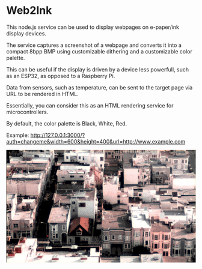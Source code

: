 # Web2Ink

This node.js service can be used to display webpages on e-paper/ink display devices.

The service captures a screenshot of a webpage and converts it into a compact 8bpp BMP using customizable dithering and a customizable color palette.

This can be useful if the display is driven by a device less powerfull, such as an ESP32, as opposed to a Raspberry Pi.

Data from sensors, such as temperature, can be sent to the target page via URL to be rendered in HTML.

Essentially, you can consider this as an HTML rendering service for microcontrollers.

By default, the color palette is Black, White, Red.

Example:
http://127.0.0.1:3000/?auth=changeme&width=600&height=400&url=http://www.example.com


<img src="screen.png">
